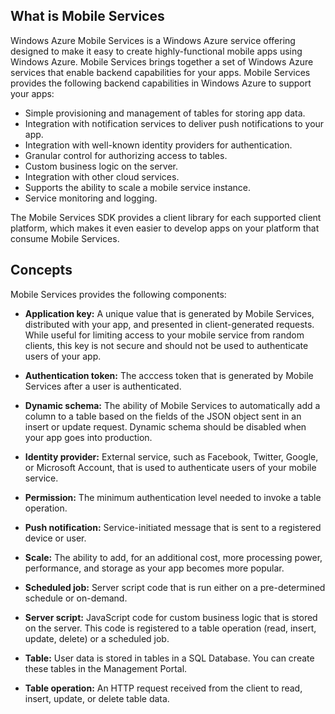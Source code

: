 ## <a name="what-is"></a>What is Mobile Services

Windows Azure Mobile Services is a Windows Azure service offering designed to make it easy to create highly-functional mobile apps using Windows Azure. Mobile Services brings together a set of Windows Azure services that enable backend capabilities for your apps. Mobile Services provides the following backend capabilities in Windows Azure to support your apps: 

+ Simple provisioning and management of tables for storing app data. 
+ Integration with notification services to deliver push notifications to your app.
+ Integration with well-known identity providers for authentication.
+ Granular control for authorizing access to tables.
+ Custom business logic on the server.
+ Integration with other cloud services.
+ Supports the ability to scale a mobile service instance.
+ Service monitoring and logging.

The Mobile Services SDK provides a client library for each supported client platform, which makes it even easier to develop apps on your platform that consume Mobile Services.

## <a name="concepts"> </a>Concepts

Mobile Services provides the following components:

<!--![1][]-->

+ **Application key:** A unique value that is generated by Mobile Services, distributed with your app, and presented in client-generated requests. While useful for limiting access to your mobile service from random clients, this key is not secure and should not be used to authenticate users of your app.    

+ **Authentication token:** The acccess token that is generated by Mobile Services after a user is authenticated.

+ **Dynamic schema:** The ability of Mobile Services to automatically add a column to a table based on the fields of the JSON object sent in an insert or update request. Dynamic schema should be disabled when your app goes into production. 

+ **Identity provider:** External service, such as Facebook, Twitter, Google, or Microsoft Account, that is used to authenticate users of your mobile service.

+ **Permission:** The minimum authentication level needed to invoke a table operation.  

+ **Push notification:** Service-initiated message that is sent to a registered device or user.

+ **Scale:** The ability to add, for an additional cost, more processing power, performance, and storage as your app becomes more popular.

+ **Scheduled job:** Server script code that is run either on a pre-determined schedule or on-demand.

+ **Server script:** JavaScript code for custom business logic that is stored on the server. This code is registered to a table operation (read, insert, update, delete) or a scheduled job. 

+ **Table:** User data is stored in tables in a SQL Database. You can create these tables in the Management Portal.

+ **Table operation:** An HTTP request received from the client to read, insert, update, or delete table data.


<!-- Images. -->
[1]: ../Media/mobile-services-diagram.png

  
